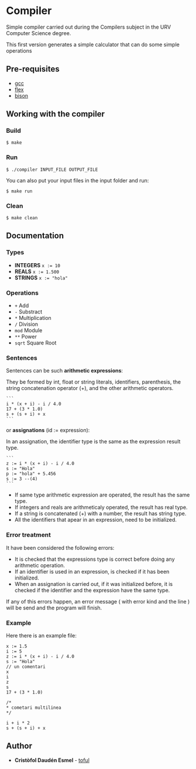 # Compiler

Simple compiler carried out during the Compilers subject in the URV Computer Science degree.

This first version generates a simple calculator that can do some simple operations

## Pre-requisites

* [gcc](https://www.gnu.org/software/gcc/) 
* [flex](https://www.gnu.org/software/flex/)
* [bison](https://www.gnu.org/software/bison/)

## Working with the compiler

### Build
```
$ make
```

### Run
```
$ ./compiler INPUT_FILE OUTPUT_FILE
```

You can also put your input files in the input folder and run:
```
$ make run
```

### Clean
```
$ make clean
```
## Documentation

### Types

* **INTEGERS**   ```x := 10```
* **REALS**      ```x := 1.500```
* **STRINGS**    ```x := "hola"```

### Operations

* ```+``` Add
* ```-``` Substract
* ```*``` Multiplication
* ```/``` Division
* ```mod``` Module
* ```**``` Power
* ```sqrt``` Square Root


### Sentences

Sentences can be such **arithmetic expressions**:

They be formed by int, float or string literals, identifiers, parenthesis, the string concatenation operator (+), and the other arithmetic operators.

    ```
    i * (x + i) - i / 4.0
    17 + (3 * 1.0)
    s + (s + i) + x 
    ```

or **assignations** (id := expression):

In an assignation, the identifier type is the same as the expression result type.

    ```
    z := i * (x + i) - i / 4.0
    s := "Hola"
    p := "hola" + 5.456
    s := 3 --(4)
    ```

* If same type arithmetic expression are operated, the result has the same type.
* If integers and reals are arithmeticaly operated, the result has real type.
* If a string is concatenated (+) with a number, the result has string type.
* All the identifiers that apear in an expression, need to be initialized.

### Error treatment

It have been considered the following errors:
* It is checked that the expressions type is correct before doing any arithmetic operation.
* If an identifier is used in an expression, is checked if it has been initialized.
* When an assignation is carried out, if it was initialized before, it is checked if the identifier and the expression have the same type.

If any of this errors happen, an error message ( with error kind and the line ) will be send and the program will finish.

### Example

Here there is an example file:
```
x := 1.5
i := 5
z := i * (x + i) - i / 4.0
s := "Hola"
// un comentari
x
i
z
s
17 + (3 * 1.0)

/*
* cometari multilinea
*/

i + i * 2
s + (s + i) + x
```

## Author

* **Cristòfol Daudén Esmel** - [toful](https://github.com/toful)